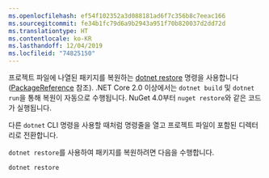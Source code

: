 ```yaml
---
ms.openlocfilehash: ef54f102352a3d088181ad6f7c356b8c7eeac166
ms.sourcegitcommit: fe34b1fc79d6a9b2943a951f70b820037d2dd72d
ms.translationtype: HT
ms.contentlocale: ko-KR
ms.lasthandoff: 12/04/2019
ms.locfileid: "74825150"
---
```

프로젝트 파일에 나열된 패키지를 복원하는 [dotnet restore](/dotnet/core/tools/dotnet-restore?tabs=netcore2x) 명령을 사용합니다([PackageReference](../../consume-packages/package-references-in-project-files.md) 참조). .NET Core 2.0 이상에서는 `dotnet build` 및 `dotnet run`을 통해 복원이 자동으로 수행됩니다. NuGet 4.0부터 `nuget restore`와 같은 코드가 실행됩니다.

다른 `dotnet` CLI 명령을 사용할 때처럼 명령줄을 열고 프로젝트 파일이 포함된 디렉터리로 전환합니다.

`dotnet restore`를 사용하여 패키지를 복원하려면 다음을 수행합니다.

```dotnetcli
dotnet restore 
```